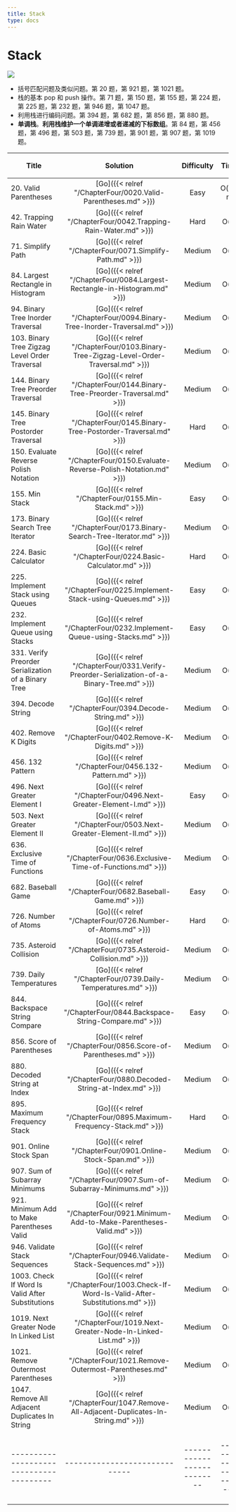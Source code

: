 ```yaml
---
title: Stack
type: docs
---
```


# Stack

![](https://img.halfrost.com/Leetcode/Stack.png)

- 括号匹配问题及类似问题。第 20 题，第 921 题，第 1021 题。
- 栈的基本 pop 和 push 操作。第 71 题，第 150 题，第 155 题，第 224 题，第 225 题，第 232 题，第 946 题，第 1047 题。
- 利用栈进行编码问题。第 394 题，第 682 题，第 856 题，第 880 题。
- **单调栈**。**利用栈维护一个单调递增或者递减的下标数组**。第 84 题，第 456 题，第 496 题，第 503 题，第 739 题，第 901 题，第 907 题，第 1019 题。

| Title | Solution | Difficulty | Time | Space |收藏| 
| ----- | :--------: | :----------: | :----: | :-----: | :-----: |
|20. Valid Parentheses | [Go]({{< relref "/ChapterFour/0020.Valid-Parentheses.md" >}})| Easy | O(log n)| O(1)||
|42. Trapping Rain Water | [Go]({{< relref "/ChapterFour/0042.Trapping-Rain-Water.md" >}})| Hard | O(n)| O(1)|❤️|
|71. Simplify Path | [Go]({{< relref "/ChapterFour/0071.Simplify-Path.md" >}})| Medium | O(n)| O(n)|❤️|
|84. Largest Rectangle in Histogram | [Go]({{< relref "/ChapterFour/0084.Largest-Rectangle-in-Histogram.md" >}})| Medium | O(n)| O(n)|❤️|
|94. Binary Tree Inorder Traversal | [Go]({{< relref "/ChapterFour/0094.Binary-Tree-Inorder-Traversal.md" >}})| Medium | O(n)| O(1)||
|103. Binary Tree Zigzag Level Order Traversal | [Go]({{< relref "/ChapterFour/0103.Binary-Tree-Zigzag-Level-Order-Traversal.md" >}})| Medium | O(n)| O(n)||
|144. Binary Tree Preorder Traversal | [Go]({{< relref "/ChapterFour/0144.Binary-Tree-Preorder-Traversal.md" >}})| Medium | O(n)| O(1)||
|145. Binary Tree Postorder Traversal | [Go]({{< relref "/ChapterFour/0145.Binary-Tree-Postorder-Traversal.md" >}})| Hard | O(n)| O(1)||
|150. Evaluate Reverse Polish Notation | [Go]({{< relref "/ChapterFour/0150.Evaluate-Reverse-Polish-Notation.md" >}})| Medium | O(n)| O(1)||
|155. Min Stack | [Go]({{< relref "/ChapterFour/0155.Min-Stack.md" >}})| Easy | O(n)| O(n)||
|173. Binary Search Tree Iterator | [Go]({{< relref "/ChapterFour/0173.Binary-Search-Tree-Iterator.md" >}})| Medium | O(n)| O(1)||
|224. Basic Calculator | [Go]({{< relref "/ChapterFour/0224.Basic-Calculator.md" >}})| Hard | O(n)| O(n)||
|225. Implement Stack using Queues | [Go]({{< relref "/ChapterFour/0225.Implement-Stack-using-Queues.md" >}})| Easy | O(n)| O(n)||
|232. Implement Queue using Stacks | [Go]({{< relref "/ChapterFour/0232.Implement-Queue-using-Stacks.md" >}})| Easy | O(n)| O(n)||
|331. Verify Preorder Serialization of a Binary Tree | [Go]({{< relref "/ChapterFour/0331.Verify-Preorder-Serialization-of-a-Binary-Tree.md" >}})| Medium | O(n)| O(1)||
|394. Decode String  | [Go]({{< relref "/ChapterFour/0394.Decode-String.md" >}})| Medium | O(n)| O(n)||
|402. Remove K Digits | [Go]({{< relref "/ChapterFour/0402.Remove-K-Digits.md" >}})| Medium | O(n)| O(1)||
|456. 132 Pattern  | [Go]({{< relref "/ChapterFour/0456.132-Pattern.md" >}})| Medium | O(n)| O(n)||
|496. Next Greater Element I | [Go]({{< relref "/ChapterFour/0496.Next-Greater-Element-I.md" >}})| Easy | O(n)| O(n)||
|503. Next Greater Element II  | [Go]({{< relref "/ChapterFour/0503.Next-Greater-Element-II.md" >}})| Medium | O(n)| O(n)||
|636. Exclusive Time of Functions | [Go]({{< relref "/ChapterFour/0636.Exclusive-Time-of-Functions.md" >}})| Medium | O(n)| O(n)||
|682. Baseball Game  | [Go]({{< relref "/ChapterFour/0682.Baseball-Game.md" >}})| Easy | O(n)| O(n)||
|726. Number of Atoms | [Go]({{< relref "/ChapterFour/0726.Number-of-Atoms.md" >}})| Hard | O(n)| O(n) |❤️|
|735. Asteroid Collision | [Go]({{< relref "/ChapterFour/0735.Asteroid-Collision.md" >}})| Medium | O(n)| O(n) ||
|739. Daily Temperatures | [Go]({{< relref "/ChapterFour/0739.Daily-Temperatures.md" >}})| Medium | O(n)| O(n) ||
|844. Backspace String Compare | [Go]({{< relref "/ChapterFour/0844.Backspace-String-Compare.md" >}})| Easy | O(n)| O(n) ||
|856. Score of Parentheses  | [Go]({{< relref "/ChapterFour/0856.Score-of-Parentheses.md" >}})| Medium | O(n)| O(n)||
|880. Decoded String at Index | [Go]({{< relref "/ChapterFour/0880.Decoded-String-at-Index.md" >}})| Medium | O(n)| O(n)||
|895. Maximum Frequency Stack | [Go]({{< relref "/ChapterFour/0895.Maximum-Frequency-Stack.md" >}})| Hard | O(n)| O(n)  ||
|901. Online Stock Span | [Go]({{< relref "/ChapterFour/0901.Online-Stock-Span.md" >}})| Medium | O(n)| O(n)  ||
|907. Sum of Subarray Minimums | [Go]({{< relref "/ChapterFour/0907.Sum-of-Subarray-Minimums.md" >}})| Medium | O(n)| O(n)|❤️|
|921. Minimum Add to Make Parentheses Valid | [Go]({{< relref "/ChapterFour/0921.Minimum-Add-to-Make-Parentheses-Valid.md" >}})| Medium | O(n)| O(n)||
|946. Validate Stack Sequences | [Go]({{< relref "/ChapterFour/0946.Validate-Stack-Sequences.md" >}})| Medium | O(n)| O(n)||
|1003. Check If Word Is Valid After Substitutions | [Go]({{< relref "/ChapterFour/1003.Check-If-Word-Is-Valid-After-Substitutions.md" >}})| Medium | O(n)| O(1)||
|1019. Next Greater Node In Linked List | [Go]({{< relref "/ChapterFour/1019.Next-Greater-Node-In-Linked-List.md" >}})| Medium | O(n)| O(1)||
|1021. Remove Outermost Parentheses | [Go]({{< relref "/ChapterFour/1021.Remove-Outermost-Parentheses.md" >}})| Medium | O(n)| O(1)||
|1047. Remove All Adjacent Duplicates In String | [Go]({{< relref "/ChapterFour/1047.Remove-All-Adjacent-Duplicates-In-String.md" >}})| Medium | O(n)| O(1)||
|---------------------------------------|-----------------------------|--------------------------|-----------------------|-----------|--------|